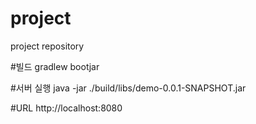 # project
project repository

#빌드
gradlew bootjar

#서버 실행
java -jar ./build/libs/demo-0.0.1-SNAPSHOT.jar

#URL
http://localhost:8080
